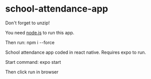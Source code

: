 # school-attendance-app

Don't forget to unzip!

You need [node.js](nodejs.org) to run this app. 

Then run: npm i --force

School attendance app coded in react native. Requires expo to run.

Start command: expo start

Then click run in browser

